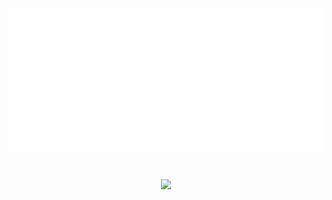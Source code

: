 <p align="center"><img align="center" src="github-metrics.svg"></p>
<br>
<p align="center"><a href="https://www.paypal.com/paypalme/brycetrussell"><img src="https://img.shields.io/badge/Donate-Paypal-blue"></a></p>
